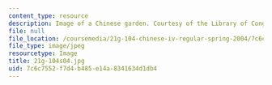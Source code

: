 ```yaml
---
content_type: resource
description: Image of a Chinese garden. Courtesy of the Library of Congress
file: null
file_location: /coursemedia/21g-104-chinese-iv-regular-spring-2004/7c6c7552f7d4b485e14a8341634d1db4_21g-104s04.jpg
file_type: image/jpeg
resourcetype: Image
title: 21g-104s04.jpg
uid: 7c6c7552-f7d4-b485-e14a-8341634d1db4
---
```

